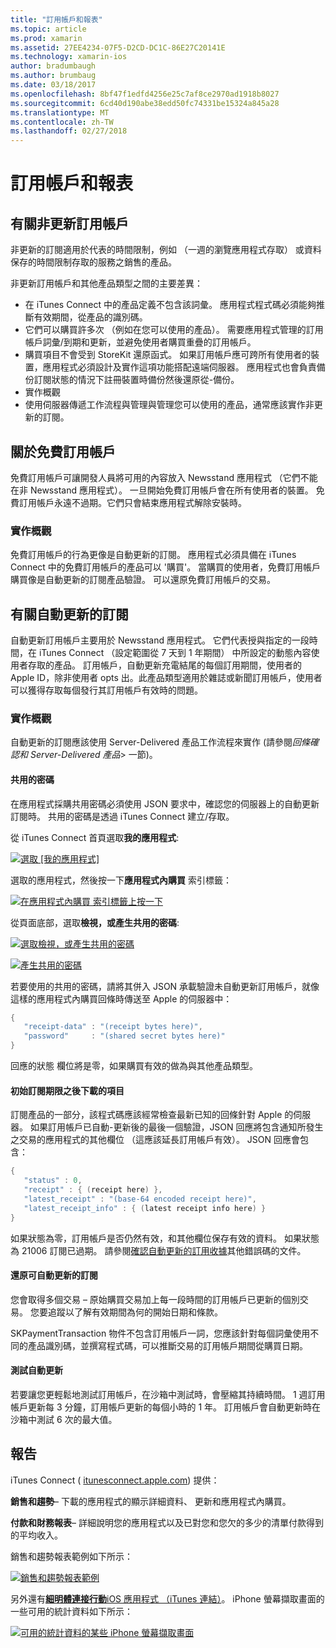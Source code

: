 ```yaml
---
title: "訂用帳戶和報表"
ms.topic: article
ms.prod: xamarin
ms.assetid: 27EE4234-07F5-D2CD-DC1C-86E27C20141E
ms.technology: xamarin-ios
author: bradumbaugh
ms.author: brumbaug
ms.date: 03/18/2017
ms.openlocfilehash: 8bf47f1edfd4256e25c7af8ce2970ad1918b8027
ms.sourcegitcommit: 6cd40d190abe38edd50fc74331be15324a845a28
ms.translationtype: MT
ms.contentlocale: zh-TW
ms.lasthandoff: 02/27/2018
---
```

# <a name="subscriptions-and-reporting"></a>訂用帳戶和報表

## <a name="about-non-renewing-subscriptions"></a>有關非更新訂用帳戶

非更新的訂閱適用於代表的時間限制，例如 （一週的瀏覽應用程式存取） 或資料保存的時間限制存取的服務之銷售的產品。   
   
   
   
 非更新訂用帳戶和其他產品類型之間的主要差異：

-  在 iTunes Connect 中的產品定義不包含該詞彙。 應用程式程式碼必須能夠推斷有效期間，從產品的識別碼。 
-  它們可以購買許多次 （例如在您可以使用的產品）。 需要應用程式管理的訂用帳戶詞彙/到期和更新，並避免使用者購買重疊的訂用帳戶。 
-  購買項目不會受到 StoreKit 還原函式。 如果訂用帳戶應可跨所有使用者的裝置，應用程式必須設計及實作這項功能搭配遠端伺服器。 應用程式也會負責備份訂閱狀態的情況下註冊裝置時備份然後還原從-備份。 
-  實作概觀
-  使用伺服器傳遞工作流程與管理與管理您可以使用的產品，通常應該實作非更新的訂閱。 


## <a name="about-free-subscriptions"></a>關於免費訂用帳戶

免費訂用帳戶可讓開發人員將可用的內容放入 Newsstand 應用程式 （它們不能在非 Newsstand 應用程式）。 一旦開始免費訂用帳戶會在所有使用者的裝置。 免費訂用帳戶永遠不過期。它們只會結束應用程式解除安裝時。

### <a name="implementation-overview"></a>實作概觀

免費訂用帳戶的行為更像是自動更新的訂閱。 應用程式必須具備在 iTunes Connect 中的免費訂用帳戶的產品可以 '購買'。 當購買的使用者，免費訂用帳戶購買像是自動更新的訂閱產品驗證。 可以還原免費訂用帳戶的交易。


## <a name="about-auto-renewable-subscriptions"></a>有關自動更新的訂閱

自動更新訂用帳戶主要用於 Newsstand 應用程式。 它們代表授與指定的一段時間，在 iTunes Connect （設定範圍從 7 天到 1 年期間） 中所設定的動態內容使用者存取的產品。 訂用帳戶，自動更新充電結尾的每個訂用期間，使用者的 Apple ID，除非使用者 opts 出。此產品類型適用於雜誌或新聞訂用帳戶，使用者可以獲得存取每個發行其訂用帳戶有效時的問題。

### <a name="implementation-overview"></a>實作概觀

自動更新的訂閱應該使用 Server-Delivered 產品工作流程來實作 (請參閱*回條確認和 Server-Delivered 產品*> 一節)。

#### <a name="shared-secret"></a>共用的密碼

在應用程式採購共用密碼必須使用 JSON 要求中，確認您的伺服器上的自動更新訂閱時。 共用的密碼是透過 iTunes Connect 建立/存取。

從 iTunes Connect 首頁選取**我的應用程式**:   
   
 [ ![](subscriptions-and-reporting-images/image2.png "選取 [我的應用程式]")](subscriptions-and-reporting-images/image2.png)  
 
選取的應用程式，然後按一下**應用程式內購買** 索引標籤：

[ ![](subscriptions-and-reporting-images/image6.png "在應用程式內購買 索引標籤上按一下")](subscriptions-and-reporting-images/image6.png)

從頁面底部，選取**檢視，或產生共用的密碼**:
   
 [ ![](subscriptions-and-reporting-images/image40.png "選取檢視，或產生共用的密碼")](subscriptions-and-reporting-images/image40.png)

 [ ![](subscriptions-and-reporting-images/image41.png "產生共用的密碼")](subscriptions-and-reporting-images/image41.png)   
   
   
   
 若要使用的共用的密碼，請將其併入 JSON 承載驗證未自動更新訂用帳戶，就像這樣的應用程式內購買回條時傳送至 Apple 的伺服器中：

```csharp
{
   "receipt-data" : "(receipt bytes here)",
   "password"     : "(shared secret bytes here)"
}
```

回應的狀態 欄位將是零，如果購買有效的做為與其他產品類型。

#### <a name="downloading-items-after-the-initial-subscription-term"></a>初始訂閱期限之後下載的項目

訂閱產品的一部分，該程式碼應該經常檢查最新已知的回條針對 Apple 的伺服器。 如果訂用帳戶已自動-更新後的最後一個驗證，JSON 回應將包含通知所發生之交易的應用程式的其他欄位 （這應該延長訂用帳戶有效）。 JSON 回應會包含：

```csharp
{
   "status" : 0,
   "receipt" : { (receipt here) },
   "latest_receipt" : "(base-64 encoded receipt here)",
   "latest_receipt_info" : { (latest receipt info here) }
}
```

如果狀態為零，訂用帳戶是否仍然有效，和其他欄位保存有效的資料。 如果狀態為 21006 訂閱已過期。 請參閱[確認自動更新的訂用收據](https://developer.apple.com/library/ios/releasenotes/General/ValidateAppStoreReceipt/Chapters/ValidateRemotely.html)其他錯誤碼的文件。

#### <a name="restoring-auto-renewable-subscriptions"></a>還原可自動更新的訂閱

您會取得多個交易 – 原始購買交易加上每一段時間的訂用帳戶已更新的個別交易。 您要追蹤以了解有效期間為何的開始日期和條款。   
   
   
   
 SKPaymentTransaction 物件不包含訂用帳戶一詞，您應該針對每個詞彙使用不同的產品識別碼，並撰寫程式碼，可以推斷交易的訂用帳戶期間從購買日期。

#### <a name="testing-auto-renewal"></a>測試自動更新

若要讓您更輕鬆地測試訂用帳戶，在沙箱中測試時，會壓縮其持續時間。 1 週訂用帳戶更新每 3 分鐘，訂用帳戶更新的每個小時的 1 年。 訂用帳戶會自動更新時在沙箱中測試 6 次的最大值。

## <a name="reporting"></a>報告

iTunes Connect ( [itunesconnect.apple.com](http://itunesconnect.apple.com)) 提供：   
   
 **銷售和趨勢**– 下載的應用程式的顯示詳細資料、 更新和應用程式內購買。   
   
 **付款和財務報表**– 詳細說明您的應用程式以及已對您和您欠的多少的清單付款得到的平均收入。

銷售和趨勢報表範例如下所示：   

 [ ![](subscriptions-and-reporting-images/image42.png "銷售和趨勢報表範例")](subscriptions-and-reporting-images/image42.png)   
   
 另外還有[**細明體連接行動**iOS 應用程式 （iTunes 連結）](http://itunes.apple.com/us/app/itunes-connect-mobile/id376771144?mt=8)。
iPhone 螢幕擷取畫面的一些可用的統計資料如下所示：   
   
 [ ![](subscriptions-and-reporting-images/image43.png "可用的統計資料的某些 iPhone 螢幕擷取畫面")](subscriptions-and-reporting-images/image43.png)
